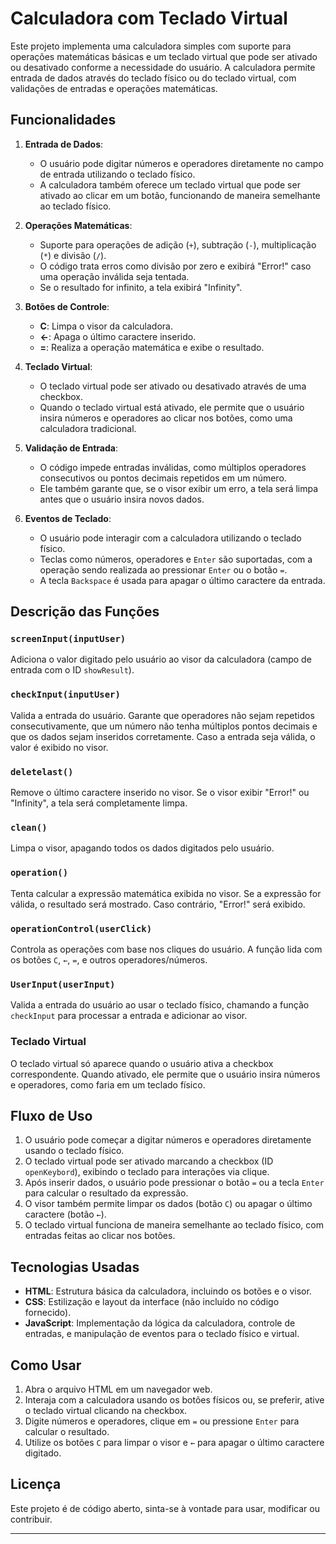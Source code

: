 # Calculadora com Teclado Virtual

Este projeto implementa uma calculadora simples com suporte para operações matemáticas básicas e um teclado virtual que pode ser ativado ou desativado conforme a necessidade do usuário. A calculadora permite entrada de dados através do teclado físico ou do teclado virtual, com validações de entradas e operações matemáticas.

## Funcionalidades

1. **Entrada de Dados**:
   - O usuário pode digitar números e operadores diretamente no campo de entrada utilizando o teclado físico.
   - A calculadora também oferece um teclado virtual que pode ser ativado ao clicar em um botão, funcionando de maneira semelhante ao teclado físico.

2. **Operações Matemáticas**:
   - Suporte para operações de adição (`+`), subtração (`-`), multiplicação (`*`) e divisão (`/`).
   - O código trata erros como divisão por zero e exibirá "Error!" caso uma operação inválida seja tentada.
   - Se o resultado for infinito, a tela exibirá "Infinity".

3. **Botões de Controle**:
   - **C**: Limpa o visor da calculadora.
   - **←**: Apaga o último caractere inserido.
   - **=**: Realiza a operação matemática e exibe o resultado.

4. **Teclado Virtual**:
   - O teclado virtual pode ser ativado ou desativado através de uma checkbox.
   - Quando o teclado virtual está ativado, ele permite que o usuário insira números e operadores ao clicar nos botões, como uma calculadora tradicional.

5. **Validação de Entrada**:
   - O código impede entradas inválidas, como múltiplos operadores consecutivos ou pontos decimais repetidos em um número.
   - Ele também garante que, se o visor exibir um erro, a tela será limpa antes que o usuário insira novos dados.

6. **Eventos de Teclado**:
   - O usuário pode interagir com a calculadora utilizando o teclado físico.
   - Teclas como números, operadores e `Enter` são suportadas, com a operação sendo realizada ao pressionar `Enter` ou o botão `=`.
   - A tecla `Backspace` é usada para apagar o último caractere da entrada.

## Descrição das Funções

### `screenInput(inputUser)`
Adiciona o valor digitado pelo usuário ao visor da calculadora (campo de entrada com o ID `showResult`).

### `checkInput(inputUser)`
Valida a entrada do usuário. Garante que operadores não sejam repetidos consecutivamente, que um número não tenha múltiplos pontos decimais e que os dados sejam inseridos corretamente. Caso a entrada seja válida, o valor é exibido no visor.

### `deletelast()`
Remove o último caractere inserido no visor. Se o visor exibir "Error!" ou "Infinity", a tela será completamente limpa.

### `clean()`
Limpa o visor, apagando todos os dados digitados pelo usuário.

### `operation()`
Tenta calcular a expressão matemática exibida no visor. Se a expressão for válida, o resultado será mostrado. Caso contrário, "Error!" será exibido.

### `operationControl(userClick)`
Controla as operações com base nos cliques do usuário. A função lida com os botões `C`, `←`, `=`, e outros operadores/números.

### `UserInput(userInput)`
Valida a entrada do usuário ao usar o teclado físico, chamando a função `checkInput` para processar a entrada e adicionar ao visor.

### Teclado Virtual
O teclado virtual só aparece quando o usuário ativa a checkbox correspondente. Quando ativado, ele permite que o usuário insira números e operadores, como faria em um teclado físico.

## Fluxo de Uso

1. O usuário pode começar a digitar números e operadores diretamente usando o teclado físico.
2. O teclado virtual pode ser ativado marcando a checkbox (ID `openKeybord`), exibindo o teclado para interações via clique.
3. Após inserir dados, o usuário pode pressionar o botão `=` ou a tecla `Enter` para calcular o resultado da expressão.
4. O visor também permite limpar os dados (botão `C`) ou apagar o último caractere (botão `←`).
5. O teclado virtual funciona de maneira semelhante ao teclado físico, com entradas feitas ao clicar nos botões.

## Tecnologias Usadas

- **HTML**: Estrutura básica da calculadora, incluindo os botões e o visor.
- **CSS**: Estilização e layout da interface (não incluído no código fornecido).
- **JavaScript**: Implementação da lógica da calculadora, controle de entradas, e manipulação de eventos para o teclado físico e virtual.

## Como Usar

1. Abra o arquivo HTML em um navegador web.
2. Interaja com a calculadora usando os botões físicos ou, se preferir, ative o teclado virtual clicando na checkbox.
3. Digite números e operadores, clique em `=` ou pressione `Enter` para calcular o resultado.
4. Utilize os botões `C` para limpar o visor e `←` para apagar o último caractere digitado.

## Licença

Este projeto é de código aberto, sinta-se à vontade para usar, modificar ou contribuir.

---